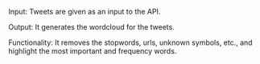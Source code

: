 Input: Tweets are given as an input to the API.

Output: It generates the wordcloud for the tweets.

Functionality: It removes the stopwords, urls, unknown symbols, etc., and highlight the most important and frequency words.

